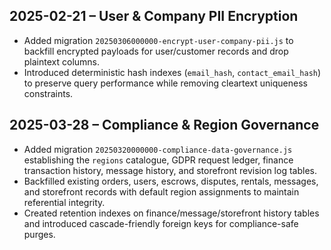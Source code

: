 ## 2025-02-21 – User & Company PII Encryption
- Added migration `20250306000000-encrypt-user-company-pii.js` to backfill encrypted payloads for user/customer records and drop plaintext columns.
- Introduced deterministic hash indexes (`email_hash`, `contact_email_hash`) to preserve query performance while removing cleartext uniqueness constraints.

## 2025-03-28 – Compliance & Region Governance
- Added migration `20250320000000-compliance-data-governance.js` establishing the `regions` catalogue, GDPR request ledger, finance transaction history, message history, and storefront revision log tables.
- Backfilled existing orders, users, escrows, disputes, rentals, messages, and storefront records with default region assignments to maintain referential integrity.
- Created retention indexes on finance/message/storefront history tables and introduced cascade-friendly foreign keys for compliance-safe purges.
